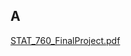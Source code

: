 ## A 

[STAT_760_FinalProject.pdf](https://github.com/abraham-atsiwo/statistical-learning/files/9391593/STAT_760_FinalProject.pdf)
